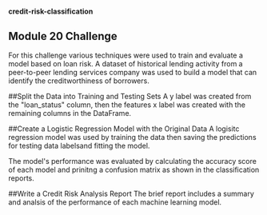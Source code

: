 #### credit-risk-classification
## Module 20 Challenge
For this challenge various techniques were used to train and evaluate a model based on loan risk. A dataset of historical lending activity from a peer-to-peer lending services company was used to build a model that can identify the creditworthiness of borrowers.

##Split the Data into Training and Testing Sets
A y label was created from the "loan_status" column, then the features x label was created with the remaining columns in the DataFrame.

##Create a Logistic Regression Model with the Original Data
A logisitc regression model was used by training the data then saving the predictions for testing data labelsand fitting the model.

The model's performance was evaluated by calculating the accuracy score of each model and prinitng a confusion matrix as shown in the classification reports. 


##Write a Credit Risk Analysis Report
The brief report includes a summary and analsis of the performance of each machine learning model. 
